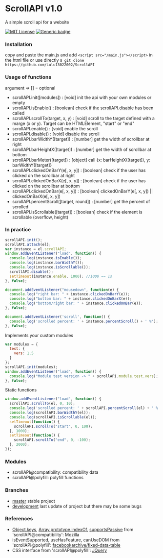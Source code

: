 # ScrollAPI v1.0
A simple scroll api for a website

[![MIT License](https://img.shields.io/badge/License-MIT-lightgrey.svg)](https://opensource.org/licenses/MIT)
[![Generic badge](https://img.shields.io/badge/PRs-welcome-brightgreen.svg)](https://github.com/Lulu13022002/ScrollAPI/blob/master/CONTRIBUTING)

### Installation
  copy and paste the main.js and add `<script src="/main.js"></script>` in the html file
  or use directly `$ git clone https://github.com/Lulu13022002/ScrollAPI`

### Usage of functions
  argument => [] = optional
  * scrollAPI.init([modules]) : [void] init the api with your own modules or empty
  * scrollAPI.isEnable() : [boolean] check if the scrollAPI.disable has been called
  * scrollAPI.scrollTo(target, x, y) : [void] scroll to the target defined with a marge (x or y). Target can be HTMLElement, "start" or "end"
  * scrollAPI.enable() : [void] enable the scroll
  * scrollAPI.disable() : [void] disable the scroll
  * scrollAPI.barWidthY([target]) : [number] get the width of scrollbar at right
  * scrollAPI.barHeightX([target]) : [number] get the width of scrollbar at bottom
  * scrollAPI.barMeter([target]) : [object] call {x: barHeightX([target]), y: barWidthY([target]}
  * scrollAPI.clickedOnBarY(e[, x, y]) : [boolean] check if the user has clicked on the scrollbar at right
  * scrollAPI.clickedOnBarX(e[, x, y]) : [boolean] check if the user has clicked on the scrollbar at bottom
  * scrollAPI.clickedOnBar(e[, x, y]) : [boolean] clickedOnBarY(e[, x, y]) || clickedOnBarX(e[, x, y]) 
  * scrollAPI.percentScroll([target, round]) : [number] get the percent of scrolled
  * scrollAPI.isScrollable([target]) : [boolean] check if the element is scrollable (overflow, height)
  
### In practice
  ```javascript
  scrollAPI.init();
  scrollAPI.attach(el);
  var instance = el.scrollAPI;
  window.addEventListener("load", function() {
    console.log(instance.isEnable());
    console.log(instance.barWidthY());
    console.log(instance.isScrollable());
    scrollAPI.disable();
    setTimeout(instance.enable, 1000); //1000 == 1s
  }, false);
  
  document.addEventListener("mousedown", function(e) {
    console.log("right bar: " + instance.clickedOnBarY(e));
    console.log("bottom bar: " + instance.clickedOnBarX(e));
    console.log("bottom/right bar: " + instance.clickedOnBar(e));
  }, false);
  
  document.addEventListener('scroll', function() {
    console.log('scrolled percent: ' + instance.percentScroll() + ' %');
  }, false);
  ```
  
  Implements your custom modules
  ```javascript
  var modules = {
    test: {
      vers: 1.5
    }
  };
  scrollAPI.init(modules);
  window.addEventListener("load", function() {
    console.log("Module test version -> " + scrollAPI.module.test.vers);
  }, false);
  ```
  
  Static functions
  ```javascript
  window.addEventListener("load", function() {
    scrollAPI.scrollTo(el, 0, 10);
    console.log('scrolled percent: ' + scrollAPI.percentScroll(el) + ' %');
    console.log(scrollAPI.barWidthY(el));
    console.log(scrollAPI.isScrollable(el));
    setTimeout(function() {
      scrollAPI.scrollTo("start", 0, 100);
    }, 1000);
    setTimeout(function() {
      scrollAPI.scrollTo("end", 0, -100);
    }, 2000);
  });
  ```
  
  
### Modules
  * scrollAPI@compatibility: compatibility data
  * scrollAPI@polyfill: polyfill functions
  
### Branches
  - [master](https://github.com/Lulu13022002/ScrollAPI) stable project
  - [development](https://github.com/Lulu13022002/ScrollAPI/tree/development) last update of project but there may be some bugs
  
### References
  * [Object.keys](https://developer.mozilla.org/en-US/docs/Web/JavaScript/Reference/Global_Objects/Object/keys#Polyfill), [Array.prototype.indexOf](https://developer.mozilla.org/en-US/docs/Web/JavaScript/Reference/Global_Objects/Array/indexOf#Polyfill),
  [supportsPassive](https://developer.mozilla.org/en-US/docs/Web/API/EventTarget/addEventListener#Improving_scrolling_performance_with_passive_listeners) from 'scrollAPI@compatibility': Mozilla
  * isEventSupported, useHasFeature, canUseDOM from 'scrollAPI@polyfill': [facebookarchive/fixed-data-table](https://github.com/facebookarchive/fixed-data-table)
  * CSS interface from 'scrollAPI@polyfill': [JQuery](https://github.com/jquery/jquery)
